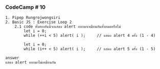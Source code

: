### CodeCamp # 10
    1. Pipop Rungrojwongsiri
    2. Basic JS : Exercise Loop 2
        2.1 code ทั้งสองอันนี้จะแสดง alert ออกมาเหมือนกันทั้งหมดหรือไม่
            let i = 0;
            while (++i < 5) alert( i );     // แสดง alert 4 ครั้ง (1 - 4)

            let i = 0;
            while (i++ < 5) alert( i );     // แสดง alert 5 ครั้ง (1 - 5)

    answer
    แสดง alert ออกมาไม่เหมือนกัน
